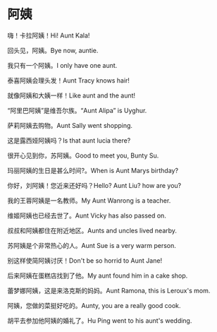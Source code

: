 # 阿姨

<p><span class="chinese">嗨！卡拉阿姨！</span><span class="english">Hi! Aunt Kala!</span></p>

<p><span class="chinese">回头见，阿姨。</span><span class="english">Bye now, auntie.</span></p>

<p><span class="chinese">我只有一个阿姨。</span><span class="english">I only have one aunt.</span></p>

<p><span class="chinese">泰喜阿姨会理头发！</span><span class="english">Aunt Tracy knows hair!</span></p>

<p><span class="chinese">就像阿姨和大姨一样！</span><span class="english">Like aunt and the aunt!</span></p>

<p><span class="chinese">“阿里巴阿姨”是维吾尔族。</span><span class="english">“Aunt Alipa” is Uyghur.</span></p>

<p><span class="chinese">萨莉阿姨去购物。</span><span class="english">Aunt Sally went shopping.</span></p>

<p><span class="chinese">这是露西娅阿姨吗？</span><span class="english">Is that aunt lucia there?</span></p>

<p><span class="chinese">很开心见到你，苏阿姨。</span><span class="english">Good to meet you, Bunty Su.</span></p>

<p><span class="chinese">玛丽阿姨的生日是甚么时间?。</span><span class="english">When is Aunt Marys birthday?</span></p>

<p><span class="chinese">你好，刘阿姨！您近来还好吗？</span><span class="english">Hello? Aunt Liu? how are you?</span></p>

<p><span class="chinese">我的王蓉阿姨是一名教师。</span><span class="english">My Aunt Wanrong is a teacher.</span></p>

<p><span class="chinese">维姬阿姨也已经去世了。</span><span class="english">Aunt Vicky has also passed on.</span></p>

<p><span class="chinese">叔叔和阿姨都住在附近地区。</span><span class="english">Aunts and uncles lived nearby.</span></p>

<p><span class="chinese">苏阿姨是个非常热心的人。</span><span class="english">Aunt Sue is a very warm person.</span></p>

<p><span class="chinese">别这样使简阿姨讨厌！</span><span class="english">Don't be so horrid to Aunt Jane!</span></p>

<p><span class="chinese">后来阿姨在蛋糕店找到了他。</span><span class="english">My aunt found him in a cake shop.</span></p>

<p><span class="chinese">蕾梦娜阿姨，这是来洛克斯的妈妈。</span><span class="english">Aunt Ramona, this is Leroux's mom.</span></p>

<p><span class="chinese">阿姨，您做的菜挺好吃的。</span><span class="english">Aunty, you are a really good cook.</span></p>

<p><span class="chinese">胡平去参加他阿姨的婚礼了。</span><span class="english">Hu Ping went to his aunt's wedding.</span></p>

